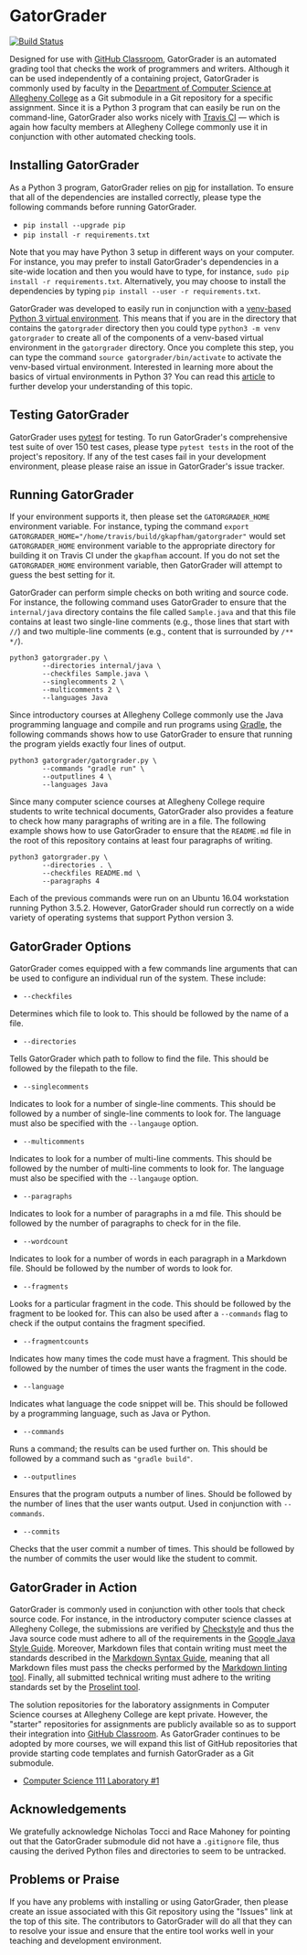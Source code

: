 # GatorGrader

[![Build Status](https://api.travis-ci.org/gkapfham/gatorgrader.svg?branch=master)](https://travis-ci.org/gkapfham/gatorgrader)

Designed for use with [GitHub Classroom](https://classroom.github.com/),
GatorGrader is an automated grading tool that checks the work of programmers and
writers. Although it can be used independently of a containing project,
GatorGrader is commonly used by faculty in the [Department of Computer Science
at Allegheny College](https://github.com/Allegheny-Computer-Science) as a Git
submodule in a Git repository for a specific assignment. Since it is a Python 3
program that can easily be run on the command-line, GatorGrader also works
nicely with [Travis CI](https://travis-ci.com/) &mdash; which is again how
faculty members at Allegheny College commonly use it in conjunction with other
automated checking tools.

## Installing GatorGrader

As a Python 3 program, GatorGrader relies on
[pip](https://pip.pypa.io/en/stable/installing/) for installation. To ensure
that all of the dependencies are installed correctly, please type
the following commands before running GatorGrader.

- `pip install --upgrade pip`
- `pip install -r requirements.txt`

Note that you may have Python 3 setup in different ways on your computer. For
instance, you may prefer to install GatorGrader's dependencies in a site-wide
location and then you would have to type, for instance, `sudo pip install -r
requirements.txt`. Alternatively, you may choose to install the dependencies by
typing `pip install --user -r requirements.txt`.

GatorGrader was developed to easily run in conjunction with a [venv-based Python
3 virtual environment](https://docs.python.org/3/library/venv.html). This means
that if you are in the directory that contains the `gatorgrader` directory then
you could type `python3 -m venv gatorgrader` to create all of the components of
a venv-based virtual environment in the `gatorgrader` directory. Once you
complete this step, you can type the command `source gatorgrader/bin/activate`
to activate the venv-based virtual environment. Interested in learning more
about the basics of virtual environments in Python 3? You can read this
[article](http://www.cs.allegheny.edu/sites/gkapfham/programming/research/idea/2017/07/14/Virtual-Environments/)
to further develop your understanding of this topic.

## Testing GatorGrader

GatorGrader uses [pytest](https://docs.pytest.org/en/latest/) for testing. To
run GatorGrader's comprehensive test suite of over 150 test cases, please type
`pytest tests` in the root of the project's repository. If any of the test cases
fail in your development environment, please please raise an issue in
GatorGrader's issue tracker.

## Running GatorGrader

If your environment supports it, then please set the `GATORGRADER_HOME`
environment variable. For instance, typing the command `export
GATORGRADER_HOME="/home/travis/build/gkapfham/gatorgrader"` would set
`GATORGRADER_HOME` environment variable to the appropriate directory for
building it on Travis CI under the `gkapfham` account. If you do not set the
`GATORGRADER_HOME` environment variable, then GatorGrader will attempt to guess
the best setting for it.

GatorGrader can perform simple checks on both writing and source code. For
instance, the following command uses GatorGrader to ensure that the
`internal/java` directory contains the file called `Sample.java` and that
this file contains at least two single-line comments (e.g., those lines that
start with `//`) and two multiple-line comments (e.g., content that is
surrounded by `/** */`).

```
python3 gatorgrader.py \
        --directories internal/java \
        --checkfiles Sample.java \
        --singlecomments 2 \
        --multicomments 2 \
        --languages Java
```

Since introductory courses at Allegheny College commonly use the Java
programming language and compile and run programs using
[Gradle](https://gradle.org/), the following commands shows how to use
GatorGrader to ensure that running the program yields exactly four lines of
output.

```
python3 gatorgrader/gatorgrader.py \
        --commands "gradle run" \
        --outputlines 4 \
        --languages Java
```

Since many computer science courses at Allegheny College require students to
write technical documents, GatorGrader also provides a feature to check how many
paragraphs of writing are in a file. The following example shows how to use
GatorGrader to ensure that the `README.md` file in the root of this repository
contains at least four paragraphs of writing.

```
python3 gatorgrader.py \
        --directories . \
        --checkfiles README.md \
        --paragraphs 4
```

Each of the previous commands were run on an Ubuntu 16.04 workstation running
Python 3.5.2. However, GatorGrader should run correctly on a wide variety of
operating systems that support Python version 3.

## GatorGrader Options

GatorGrader comes equipped with a few commands line arguments that can be used to
configure an individual run of the system. These include:

- `--checkfiles`

Determines which file to look to. This should be followed by the name of a file.

- `--directories`

Tells GatorGrader which path to follow to find the file. This should be followed
 by the filepath to the file.

- `--singlecomments`

Indicates to look for a number of single-line comments. This should be followed
by a number of single-line comments to look for. The language must also be
specified with the `--langauge` option.

- `--multicomments`

Indicates to look for a number of multi-line comments. This should be followed
by the number of multi-line comments to look for. The language must also be
specified with the `--langauge` option.

- `--paragraphs`

Indicates to look for a number of paragraphs in a md file. This should be
followed by the number of paragraphs to check for in the file.

- `--wordcount`

Indicates to look for a number of words in each paragraph in a Markdown file. Should be followed by
the number of words to look for.

- `--fragments`

Looks for a particular fragment in the code. This should be followed by the
fragment to be looked for. This can also be used after a `--commands` flag to
check if the output contains the fragment specified.

- `--fragmentcounts`

Indicates how many times the code must have a fragment. This should be followed
by the number of times the user wants the fragment in the code.

- `--language`

Indicates what language the code snippet will be. This should be followed by a
programming language, such as Java or Python.

- `--commands`

Runs a command; the results can be used further on. This should be
followed by a command such as `"gradle build"`.

- `--outputlines`

Ensures that the program outputs a number of lines. Should be followed by the
number of lines that the user wants output. Used in conjunction with `--commands`.

- `--commits`

Checks that the user commit a number of times. This should be followed by the
number of commits the user would like the student to commit.

## GatorGrader in Action

GatorGrader is commonly used in conjunction with other tools that check source
code. For instance, in the introductory computer science classes at Allegheny
College, the submissions are verified by
[Checkstyle](https://github.com/checkstyle/checkstyle) and thus the Java source
code must adhere to all of the requirements in the [Google Java Style
Guide](https://google.github.io/styleguide/javaguide.html). Moreover, Markdown
files that contain writing must meet the standards described in the [Markdown
Syntax Guide](https://guides.github.com/features/mastering-markdown/), meaning
that all Markdown files must pass the checks performed by the [Markdown linting
tool](https://github.com/markdownlint/markdownlint). Finally, all submitted
technical writing must adhere to the writing standards set by the [Proselint
tool](http://proselint.com/).

The solution repositories for the laboratory assignments in Computer Science
courses at Allegheny College are kept private. However, the "starter"
repositories for assignments are publicly available so as to support their
integration into [GitHub Classroom](https://classroom.github.com/). As
GatorGrader continues to be adopted by more courses, we will expand this list of
GitHub repositories that provide starting code templates and furnish GatorGrader
as a Git submodule.

- [Computer Science 111 Laboratory #1](https://github.com/Allegheny-Computer-Science-111-F2017/cs111-F2017-lab1-starter)

## Acknowledgements

We gratefully acknowledge Nicholas Tocci and Race Mahoney for pointing out that
the GatorGrader submodule did not have a `.gitignore` file, thus causing the
derived Python files and directories to seem to be untracked.

## Problems or Praise

If you have any problems with installing or using GatorGrader, then please
create an issue associated with this Git repository using the "Issues" link at
the top of this site. The contributors to GatorGrader will do all that they can
to resolve your issue and ensure that the entire tool works well in your
teaching and development environment.
